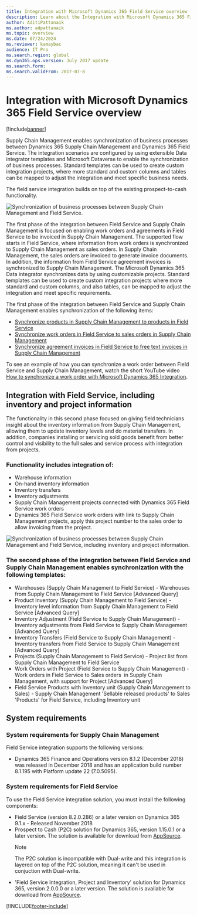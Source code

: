 ```yaml
---
title: Integration with Microsoft Dynamics 365 Field Service overview
description: Learn about the Integration with Microsoft Dynamics 365 Field Service, including an overview of system requirements.
author: AditiPattanaik
ms.author: adpattanaik
ms.topic: overview
ms.date: 07/24/2024
ms.reviewer: kamaybac
audience: IT Pro
ms.search.region: global
ms.dyn365.ops.version: July 2017 update
ms.search.form: 
ms.search.validFrom: 2017-07-8
---
```


# Integration with Microsoft Dynamics 365 Field Service overview

[!include[banner](../../../finance/includes/banner.md)]



Supply Chain Management enables synchronization of business processes between Dynamics 365 Supply Chain Management and Dynamics 365 Field Service. The integration scenarios are configured by using extensible Data integrator templates and Microsoft Dataverse to enable the synchronization of business processes.
Standard templates can be used to create custom integration projects, where more standard and custom columns and tables can be mapped to adjust the integration and meet specific business needs. 

The field service integration builds on top of the existing prospect-to-cash functionality.

![Synchronization of business processes between Supply Chain Management and Field Service.](../../../supply-chain/sales-marketing/media/field-service-integration.png)

The first phase  of the integration between Field Service and Supply Chain Management is focused on enabling work orders and agreements in Field Service to be invoiced in Supply Chain Management. The supported flow starts in Field Service, where information from work orders is synchronized to Supply Chain Management as sales orders. In Supply Chain Management, the sales orders are invoiced to generate invoice documents. In addition, the information from Field Service agreement invoices is synchronized to Supply Chain Management. The Microsoft Dynamics 365 Data integrator synchronizes data by using customizable projects. Standard templates can be used to create custom integration projects where more standard and custom columns, and also tables, can be mapped to adjust the integration and meet specific requirements.

The first phase of the integration between Field Service and Supply Chain Management enables synchronization of the following items:

- [Synchronize products in Supply Chain Management to products in Field Service](field-service-product.md)
- [Synchronize work orders in Field Service to sales orders in Supply Chain Management](field-service-work-order.md)
- [Synchronize agreement invoices in Field Service to free text invoices in Supply Chain Management](field-service-invoice.md)

To see an example of how you can synchronize a work order between Field Service and Supply Chain Management, watch the short YouTube video [How to synchronize a work order with Microsoft Dynamics 365 Integration](https://www.youtube.com/watch?v=46ylO7raZAo).

## Integration with Field Service, including inventory and project information

The functionality in this second phase focused on giving field technicians insight about the inventory information from Supply Chain Management, allowing them to update inventory levels and do material transfers. In addition, companies installing or servicing sold goods benefit from better control and visibility to the full sales and service process with integration from projects.

### Functionality includes integration of:
- Warehouse information
- On-hand inventory information
- Inventory transfers
- Inventory adjustments
- Supply Chain Management projects connected with Dynamics 365 Field Service work orders
- Dynamics 365 Field Service work orders with link to Supply Chain Management projects, apply this project number to the sales order to allow invoicing from the project. 

![Synchronization of business processes between Supply Chain Management and Field Service, including inventory and project information.](../../../supply-chain/sales-marketing/media/FSv2overview.png)

### The second phase of the integration between Field Service and Supply Chain Management enables synchronization with the following templates:
- Warehouses (Supply Chain Management to Field Service) - Warehouses from Supply Chain Management to Field Service [Advanced Query] 
- Product Inventory (Supply Chain Management to Field Service) - Inventory level information from Supply Chain Management to Field Service [Advanced Query] 
- Inventory Adjustment (Field Service to Supply Chain Management) - Inventory adjustments from Field Service to Supply Chain Management [Advanced Query] 
- Inventory Transfers (Field Service to Supply Chain Management) - Inventory transfers from Field Service to Supply Chain Management [Advanced Query] 
- Projects (Supply Chain Management to Field Service) - Project list from Supply Chain Management to Field Service 
- Work Orders with Project (Field Service to Supply Chain Management) - Work orders in Field Service to Sales orders  in Supply Chain Management, with support for Project [Advanced Query] 
- Field Service Products with Inventory unit (Supply Chain Management to Sales) - Supply Chain Management 'Sellable released products' to Sales 'Products' for Field Service, including Inventory unit 

## System requirements

### System requirements for Supply Chain Management
Field Service integration supports the following versions:

- Dynamics 365 Finance and Operations version 8.1.2 (December 2018) was released in December 2018 and has an application build number 8.1.195 with Platform update 22 (7.0.5095). 

### System requirements for Field Service
To use the Field Service integration solution, you must install the following components:

- Field Service (version 8.2.0.286) or a later version on Dynamics 365 9.1.x - Released November 2018
- Prospect to Cash (P2C) solution for Dynamics 365, version 1.15.0.1 or a later version. The solution is available for download from [AppSource](https://appsource.microsoft.com/product/dynamics-365/mscrm.c7a48b40-eed3-4d67-93ba-f2364281feb3).
  > [!NOTE]
  > The P2C solution is incompatible with Dual-write and this integration is layered on top of the P2C solution, meaning it can't be used in conjuction with Dual-write.
- 'Field Service Integration, Project and Inventory' solution for Dynamics 365, version 2.0.0.0 or a later version. The solution is available for download from [AppSource](https://appsource.microsoft.com/product/dynamics-365/mscrm.p2cfieldserviceintegrationv2).


[!INCLUDE[footer-include](../../../includes/footer-banner.md)]
